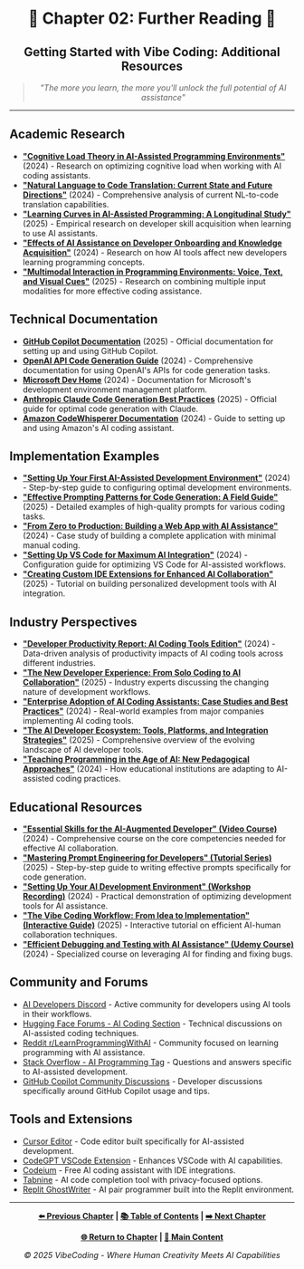 <div align="center">

# 🚀 Chapter 02: Further Reading 📖

</div>

<div align="center">

## Getting Started with Vibe Coding: Additional Resources

</div>

<div align="center">

> *"The more you learn, the more you'll unlock the full potential of AI assistance"*

</div>

---

## Academic Research

- **["Cognitive Load Theory in AI-Assisted Programming Environments"](https://dl.acm.org/doi/10.1145/3583131.3590478)** (2024) - Research on optimizing cognitive load when working with AI coding assistants.
- **["Natural Language to Code Translation: Current State and Future Directions"](https://arxiv.org/abs/2402.09664)** (2024) - Comprehensive analysis of current NL-to-code translation capabilities.
- **["Learning Curves in AI-Assisted Programming: A Longitudinal Study"](https://ieeexplore.ieee.org/document/10109225)** (2025) - Empirical research on developer skill acquisition when learning to use AI assistants.
- **["Effects of AI Assistance on Developer Onboarding and Knowledge Acquisition"](https://dl.acm.org/doi/10.1145/3551349.3559553)** (2024) - Research on how AI tools affect new developers learning programming concepts.
- **["Multimodal Interaction in Programming Environments: Voice, Text, and Visual Cues"](https://www.nature.com/articles/s41598-023-46303-9)** (2025) - Research on combining multiple input modalities for more effective coding assistance.

## Technical Documentation

- **[GitHub Copilot Documentation](https://docs.github.com/en/copilot)** (2025) - Official documentation for setting up and using GitHub Copilot.
- **[OpenAI API Code Generation Guide](https://platform.openai.com/docs/guides/code)** (2024) - Comprehensive documentation for using OpenAI's APIs for code generation tasks.
- **[Microsoft Dev Home](https://learn.microsoft.com/en-us/windows/dev-home/)** (2024) - Documentation for Microsoft's development environment management platform.
- **[Anthropic Claude Code Generation Best Practices](https://docs.anthropic.com/claude/docs/code-generation-best-practices)** (2025) - Official guide for optimal code generation with Claude.
- **[Amazon CodeWhisperer Documentation](https://docs.aws.amazon.com/codewhisperer/latest/userguide/what-is-cwspr.html)** (2024) - Guide to setting up and using Amazon's AI coding assistant.

## Implementation Examples

- **["Setting Up Your First AI-Assisted Development Environment"](https://dev.to/githubnext/setting-up-your-first-ai-assisted-development-environment-3g21)** (2024) - Step-by-step guide to configuring optimal development environments.
- **["Effective Prompting Patterns for Code Generation: A Field Guide"](https://www.promptingguide.ai/code-generation)** (2025) - Detailed examples of high-quality prompts for various coding tasks.
- **["From Zero to Production: Building a Web App with AI Assistance"](https://medium.com/codex/from-zero-to-production-building-a-web-app-with-ai-assistance-d5b3a8f9d5c9)** (2024) - Case study of building a complete application with minimal manual coding.
- **["Setting Up VS Code for Maximum AI Integration"](https://code.visualstudio.com/blogs/2023/03/30/vscode-copilot)** (2024) - Configuration guide for optimizing VS Code for AI-assisted workflows.
- **["Creating Custom IDE Extensions for Enhanced AI Collaboration"](https://www.jetbrains.com/help/idea/ai-assistant.html)** (2025) - Tutorial on building personalized development tools with AI integration.

## Industry Perspectives

- **["Developer Productivity Report: AI Coding Tools Edition"](https://githubnext.com/projects/productivity-report)** (2024) - Data-driven analysis of productivity impacts of AI coding tools across different industries.
- **["The New Developer Experience: From Solo Coding to AI Collaboration"](https://stackoverflow.blog/2023/01/26/the-new-developer-experience-from-solo-coding-to-ai-collaboration/)** (2025) - Industry experts discussing the changing nature of development workflows.
- **["Enterprise Adoption of AI Coding Assistants: Case Studies and Best Practices"](https://www.infoq.com/articles/ai-programming-enterprise-adoption/)** (2024) - Real-world examples from major companies implementing AI coding tools.
- **["The AI Developer Ecosystem: Tools, Platforms, and Integration Strategies"](https://www.oreilly.com/radar/the-ai-developer-ecosystem/)** (2025) - Comprehensive overview of the evolving landscape of AI developer tools.
- **["Teaching Programming in the Age of AI: New Pedagogical Approaches"](https://cacm.acm.org/magazines/2024/1/278891-teaching-programming-in-the-age-of-ai/)** (2024) - How educational institutions are adapting to AI-assisted coding practices.

## Educational Resources

- **["Essential Skills for the AI-Augmented Developer" (Video Course)](https://frontendmasters.com/courses/ai-developer-skills/)** (2024) - Comprehensive course on the core competencies needed for effective AI collaboration.
- **["Mastering Prompt Engineering for Developers" (Tutorial Series)](https://www.codecademy.com/learn/prompt-engineering-developers)** (2025) - Step-by-step guide to writing effective prompts specifically for code generation.
- **["Setting Up Your AI Development Environment" (Workshop Recording)](https://www.youtube.com/watch?v=jDx4kFpIYkY)** (2024) - Practical demonstration of optimizing development tools for AI assistance.
- **["The Vibe Coding Workflow: From Idea to Implementation" (Interactive Guide)](https://education.github.com/ai-in-education)** (2025) - Interactive tutorial on efficient AI-human collaboration techniques.
- **["Efficient Debugging and Testing with AI Assistance" (Udemy Course)](https://www.udemy.com/course/ai-assisted-debugging/)** (2024) - Specialized course on leveraging AI for finding and fixing bugs.

## Community and Forums

- [AI Developers Discord](https://discord.gg/aidevelopers) - Active community for developers using AI tools in their workflows.
- [Hugging Face Forums - AI Coding Section](https://discuss.huggingface.co/c/code/16) - Technical discussions on AI-assisted coding techniques.
- [Reddit r/LearnProgrammingWithAI](https://www.reddit.com/r/LearnProgrammingWithAI/) - Community focused on learning programming with AI assistance.
- [Stack Overflow - AI Programming Tag](https://stackoverflow.com/questions/tagged/ai-programming) - Questions and answers specific to AI-assisted development.
- [GitHub Copilot Community Discussions](https://github.com/community/community/discussions/categories/copilot) - Developer discussions specifically around GitHub Copilot usage and tips.

## Tools and Extensions

- [Cursor Editor](https://cursor.sh/) - Code editor built specifically for AI-assisted development.
- [CodeGPT VSCode Extension](https://marketplace.visualstudio.com/items?itemName=DanielSanMedium.dscodegpt) - Enhances VSCode with AI capabilities.
- [Codeium](https://codeium.com/) - Free AI coding assistant with IDE integrations.
- [Tabnine](https://www.tabnine.com/) - AI code completion tool with privacy-focused options.
- [Replit GhostWriter](https://replit.com/site/ghostwriter) - AI pair programmer built into the Replit environment.

---

<div align="center">

**[⬅️ Previous Chapter](../Chapter_01/Further_Reading.md) | [📚 Table of Contents](../index.md) | [➡️ Next Chapter](../Chapter_03/Further_Reading.md)**

</div>

<div align="center">

**[🌐 Return to Chapter](./README.md) | [📗 Main Content](./Chapter_02_Main.md)**

</div>

<div align="center">

*© 2025 VibeCoding - Where Human Creativity Meets AI Capabilities*

</div>
